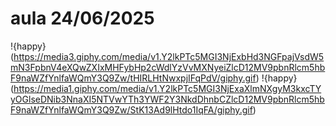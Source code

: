 # aula 24/06/2025
!{happy}(https://media3.giphy.com/media/v1.Y2lkPTc5MGI3NjExbHd3NGFpajVsdW5mN3FpbnV4eXQwZXIxMHFybHp2cWdlYzVvMXNyeiZlcD12MV9pbnRlcm5hbF9naWZfYnlfaWQmY3Q9Zw/tHIRLHtNwxpjIFqPdV/giphy.gif)
!{happy}(https://media1.giphy.com/media/v1.Y2lkPTc5MGI3NjExaXlmNXgyM3kxcTYyOGlseDNib3NnaXI5NTVwYTh3YWF2Y3NkdDhnbCZlcD12MV9pbnRlcm5hbF9naWZfYnlfaWQmY3Q9Zw/StK13Ad9lHtdo1IqFA/giphy.gif)
